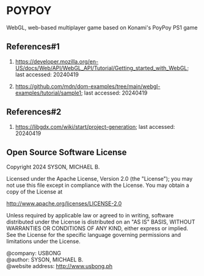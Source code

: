 # POYPOY

WebGL, web-based multiplayer game based on Konami's PoyPoy PS1 game

## References#1

1) https://developer.mozilla.org/en-US/docs/Web/API/WebGL_API/Tutorial/Getting_started_with_WebGL; last accessed: 20240419

2) https://github.com/mdn/dom-examples/tree/main/webgl-examples/tutorial/sample1; last accessed: 20240419

## References#2

1) https://libgdx.com/wiki/start/project-generation; last accessed: 20240419

## Open Source Software License
Copyright 2024 SYSON, MICHAEL B.

Licensed under the Apache License, Version 2.0 (the "License"); you may not use this file except in compliance with the License. You may obtain a copy of the License at

   http://www.apache.org/licenses/LICENSE-2.0
  
Unless required by applicable law or agreed to in writing, software distributed under the License is distributed on an "AS IS" BASIS, WITHOUT WARRANTIES OR CONDITIONS OF ANY KIND, either express or implied. See the License for the specific language governing permissions and limitations under the License.

@company: USBONG<br/>
@author: SYSON, MICHAEL B.<br/>
@website address: http://www.usbong.ph<br/>
